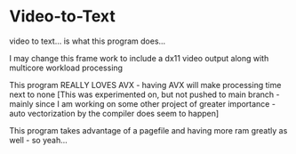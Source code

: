 # Video-to-Text
video to text... is what this program does...

I may change this frame work to include a dx11 video output along with multicore workload processing

This program REALLY LOVES AVX - having AVX will make processing time next to none [This was experimented on, but not pushed to main branch - mainly since I am working on some other project of greater importance - auto vectorization by the compiler does seem to happen]


This program takes advantage of a pagefile and having more ram greatly as well - so yeah...
